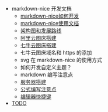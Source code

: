 - markdown-nice 开发文档
  - [markdown-nice如何开发](markdown-nice如何开发.md)
  - [markdown-nice使用文档](markdown-nice使用文档.md)
  - [架构图和发展路线](架构图和发展路线.md)
  - [阿里云图床搭建](阿里云图床搭建.md)
  - [七牛云图床搭建](七牛云图床搭建.md)
  - 七牛云图床域名和 https 的添加
  - svg 在 markdown-nice 的使用方式
  - 如何开发自定义主题？
  - markdown 编写注意点
  - [服务器搭建](服务器搭建.md)
  - [公式编写注意点](公式编写注意点.md)
  - [编辑器快捷键](编辑器快捷键.md)
- [TODO](todo.md)
